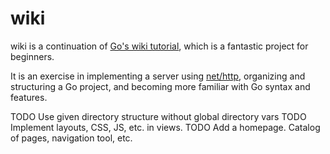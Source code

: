 # wiki

wiki is a continuation of
[Go's wiki tutorial](https://golang.org/doc/articles/wiki/), which is a
fantastic project for beginners.

It is an exercise in implementing a server using
[net/http](https://golang.org/pkg/net/http/), organizing and structuring
a Go project, and becoming more familiar with Go syntax and features.

TODO  Use given directory structure without global directory vars
TODO  Implement layouts, CSS, JS, etc. in views.
TODO  Add a homepage. Catalog of pages, navigation tool, etc.
